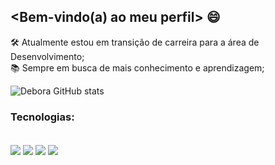 ## <Bem-vindo(a) ao meu perfil> 😄

🛠️ Atualmente estou em transição de carreira para a área de Desenvolvimento; </br>
📚 Sempre em busca de mais conhecimento e aprendizagem;

![Debora GitHub stats](https://github-readme-stats.vercel.app/api?username=deboradrf&show_icons=true&theme=jolly)

### Tecnologias:

<div style="display: inline_block"><br/>
  <img align="center" src="https://img.shields.io/badge/HTML5-E34F26?style=for-the-badge&logo=html5&logoColor=white" />
  <img align="center" src="https://img.shields.io/badge/CSS3-1572B6?style=for-the-badge&logo=css3&logoColor=white" />
  <img align="center" src="https://img.shields.io/badge/Sass-CC6699?style=for-the-badge&logo=sass&logoColor=white" />
  <img align="center" src="https://img.shields.io/badge/JavaScript-F7DF1E?style=for-the-badge&logo=javascript&logoColor=black" />
</div>

